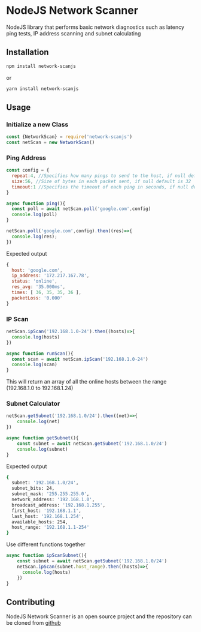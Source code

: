 # NodeJS Network Scanner
NodeJS library that performs basic network diagnostics such as latency ping tests, IP address scanning and subnet calculating

## Installation
```bash
npm install network-scanjs
```
or
```bash
yarn install network-scanjs
```

## Usage

### Initialize a new Class
```javascript
const {NetworkScan} = require('network-scanjs')
const netScan = new NetworkScan()
```

### Ping Address
```javascript
const config = {
  repeat:4, //Specifies how many pings to send to the host, if null default is 1
  size:56, //Size of bytes in each packet sent, if null default is 32
  timeout:1 //Specifies the timeout of each ping in seconds, if null default is 1
}

async function ping(){
  const poll = await netScan.poll('google.com',config)
  console.log(poll)
}

netScan.poll('google.com',config).then((res)=>{
  console.log(res);
})
```
Expected output
```javascript
{
  host: 'google.com',
  ip_address: '172.217.167.78',
  status: 'online',
  res_avg: '35.000ms',
  times: [ 36, 35, 35, 36 ],
  packetLoss: '0.000'
}
```

### IP Scan
```javascript
netScan.ipScan('192.168.1.0-24').then((hosts)=>{
  console.log(hosts)
})

async function runScan(){
  const scan = await netScan.ipScan('192.168.1.0-24')
  console.log(scan)
}
```
This will return an array of all the online hosts between the range (192.168.1.0 to 192.168.1.24)

### Subnet Calculator
```javascript
netScan.getSubnet('192.168.1.0/24').then((net)=>{
    console.log(net)
})

async function getSubnet(){
    const subnet = await netScan.getSubnet('192.168.1.0/24')
    console.log(subnet)
}
```
Expected output
```bash
{
  subnet: '192.168.1.0/24',
  subnet_bits: 24,
  subnet_mask: '255.255.255.0',
  network_address: '192.168.1.0',
  broadcast_address: '192.168.1.255',
  first_host: '192.168.1.1',
  last_host: '192.168.1.254',
  available_hosts: 254,
  host_range: '192.168.1.1-254'
}
```

Use different functions together
```javascript
async function ipScanSubnet(){
    const subnet = await netScan.getSubnet('192.168.1.0/24')
    netScan.ipScan(subnet.host_range).then((hosts)=>{
      console.log(hosts)
    })
}
```

## Contributing
NodeJS Network Scanner is an open source project and the repository can be cloned from [github](https://github.com/hugopage17/network-scan)
